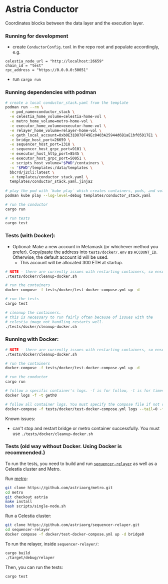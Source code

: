# Astria Conductor

Coordinates blocks between the data layer and the execution layer.

### Running for development

* create `ConductorConfig.toml` in the repo root and populate accordingly, e.g.

```
celestia_node_url = "http://localhost:26659"
chain_id = "test"
rpc_address = "https://0.0.0.0:50051"
```

* run `cargo run`

### Running dependencies with podman

```bash
# create a local conductor_stack.yaml from the template
podman run --rm \
  -e pod_name=conductor_stack \
  -e celestia_home_volume=celestia-home-vol \
  -e metro_home_volume=metro-home-vol \
  -e executor_home_volume=executor-home-vol \
  -e relayer_home_volume=relayer-home-vol \
  -e geth_local_account=0xb0E31D878F49Ec0403A25944d6B1aE1bf05D17E1 \
  -e bridge_host_port=26659 \
  -e sequencer_host_port=1318 \
  -e sequencer_host_grpc_port=9101 \
  -e executor_host_http_port=8545 \
  -e executor_host_grpc_port=50051 \
  -e scripts_host_volume="$PWD"/containers \
  -v "$PWD"/templates:/data/templates \
  bbcrd/j2cli:latest \
  -o templates/conductor_stack.yaml \
  templates/conductor_stack.yaml.jinja2
  
# play the pod with `kube play` which creates containers, pods, and volumes
podman kube play --log-level=debug templates/conductor_stack.yaml

# run the conductor
cargo run

# run tests
cargo test
```

### Tests (with Docker):

* Optional: Make a new account in Metamask (or whichever method you prefer). Copy/paste the address into `tests/docker/.env` as `ACCOUNT_ID`. Otherwise, the default account id will be used.
    * This account will be allocated 300 ETH at startup.

```bash
# NOTE - there are currently issues with restarting containers, so ensure we start from a clean slate
./tests/docker/cleanup-docker.sh

# run the containers
docker-compose -f tests/docker/test-docker-compose.yml up -d   

# run the tests
cargo test

# cleanup the containers. 
# this is necessary to run fairly often because of issues with the 
# celestia image not handling restarts well.
./tests/docker/cleanup-docker.sh
```

### Running with Docker:

```bash
# NOTE - there are currently issues with restarting containers, so ensure we start from a clean slate
./tests/docker/cleanup-docker.sh

# run the containers
docker-compose -f tests/docker/test-docker-compose.yml up -d

# run the conductor
cargo run   

# follow a specific container's logs. -f is for follow, -t is for timestamps
docker logs -f -t geth0

# follow all container logs. You must specify the compose file if not ran from the same directory.
docker-compose -f tests/docker/test-docker-compose.yml logs --tail=0 -f -t
```

Known issues:

* can't stop and restart bridge or metro container successfully. You must use `./tests/docker/cleanup-docker.sh`

### Tests (old way without Docker. Using Docker is recommended.)

To run the tests, you need to build and run [`sequencer-relayer`](https://github.com/astriaorg/sequencer-relayer.git) as well as a Celestia cluster and Metro.

Run [metro](https://github.com/astriaorg/metro.git):

```bash
git clone https://github.com/astriaorg/metro.git
cd metro
git checkout astria
make install
bash scripts/single-node.sh
```

Run a Celestia cluster:

```bash
git clone https://github.com/astriaorg/sequencer-relayer.git
cd sequencer-relayer
docker compose -f docker/test-docker-compose.yml up -d bridge0
```

To run the relayer, inside `sequencer-relayer/`:

```bash
cargo build
./target/debug/relayer
```

Then, you can run the tests:

```bash
cargo test
```
